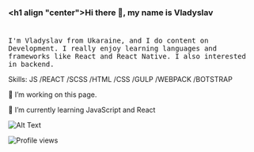### <h1 align "center">Hi there 👋, my name is Vladyslav<h1>
<samp>

I'm Vladyslav from Ukaraine, and I do content on Development. I really enjoy learning languages and frameworks like React and React Native. I also interested in backend.

</samp>

Skills: JS /REACT /SCSS /HTML /CSS  /GULP /WEBPACK /BOTSTRAP

🔭 I’m  working on this page. 

🌱 I’m currently learning JavaScript and React




![Alt Text](https://media.giphy.com/media/26tn33aiTi1jkl6H6/giphy.gif)

![Profile views](https://gpvc.arturio.dev/vladyslavos)  
